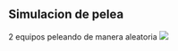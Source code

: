 ## Simulacion de pelea 
2 equipos peleando de manera aleatoria
![](http://www.startvideojuegos.com/wp-content/uploads/2015/05/Encuentros-aleatorios-portada-articulo-startvideojuegos.jpg)
